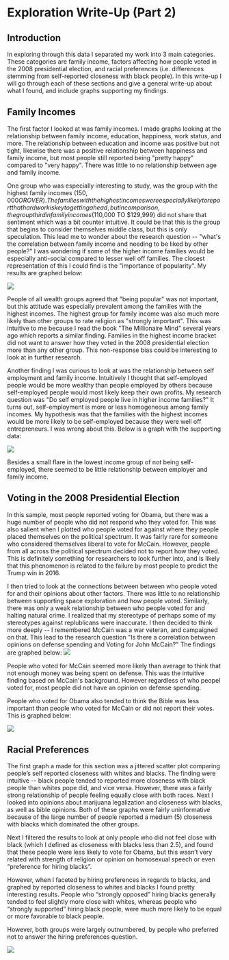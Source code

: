 Exploration Write-Up (Part 2)
================

Introduction
------------

In exploring through this data I separated my work into 3 main categories. These categories are family income, factors affecting how people voted in the 2008 presidential election, and racial preferences (i.e. differences stemming from self-reported closeness with black people). In this write-up I will go through each of these sections and give a general write-up about what I found, and include graphs supporting my findings.

Family Incomes
--------------

The first factor I looked at was family incomes. I made graphs looking at the relationship between family income, education, happiness, work status, and more. The relationship between education and income was positive but not tight, likewise there was a positive relationship between happiness and family income, but most people still reported being "pretty happy" compared to "very happy". There was little to no relationship between age and family income.

One group who was especially interesting to study, was the group with the highest family incomes ($150,000 OR OVER). The families with the highest incomes were especially likely to report that hard work is key to getting ahead, but in comparison, the group third in family incomes ($110,000 TO $129,999) did not share that sentiment which was a bit counter intuitive. It could be that this is the group that begins to consider themselves middle class, but this is only speculation. This lead me to wonder about the research question -- "what's the correlation between family income and needing to be liked by other people?" I was wondering if some of the higher income families would be especially anti-social compared to lesser well off families. The closest representation of this I could find is the "importance of popularity". My results are graphed below:

![](Exploration_Writeup_files/figure-markdown_github-ascii_identifiers/unnamed-chunk-2-1.png)

People of all wealth groups agreed that "being popular" was not important, but this attitude was especially prevalent among the families with the highest incomes. The highest group for family income was also much more likely than other groups to rate religion as "strongly important". This was intuitive to me because I read the book "The Millionaire Mind" several years ago which reports a similar finding. Families in the highest income bracket did not want to answer how they voted in the 2008 presidential election more than any other group. This non-response bias could be interesting to look at in further research.

Another finding I was curious to look at was the relationship between self employment and family income. Intuitively I thought that self-employed people would be more wealthy than people employed by others because self-employed people would most likely keep their own profits. My research question was "Do self employed people live in higher income families?" It turns out, self-employment is more or less homogeneous among family incomes. My hypothesis was that the families with the highest incomes would be more likely to be self-employed because they were well off entrepreneurs. I was wrong about this. Below is a graph with the supporting data:

![](Exploration_Writeup_files/figure-markdown_github-ascii_identifiers/unnamed-chunk-3-1.png)

Besides a small flare in the lowest income group of not being self-employed, there seemed to be little relationship between employer and family income.

Voting in the 2008 Presidential Election
----------------------------------------

In this sample, most people reported voting for Obama, but there was a huge number of people who did not respond who they voted for. This was also salient when I plotted who people voted for against where they people placed themselves on the political spectrum. It was fairly rare for someone who considered themselves liberal to vote for McCain. However, people from all across the political spectrum decided not to report how they voted. This is definitely something for researchers to look further into, and is likely that this phenomenon is related to the failure by most people to predict the Trump win in 2016.

I then tried to look at the connections between between who people voted for and their opinions about other factors. There was little to no relationship between supporting space exploration and how people voted. Similarly, there was only a weak relationship between who people voted for and halting natural crime. I realized that my stereotype of perhaps some of my stereotypes against replublicans were inaccurate. I then decided to think more deeply -- I remembered McCain was a war veteran, and campaigned on that. This lead to the research question "Is there a correlation between opinions on defense spending and Voting for John McCain?" The findings are graphed below: ![](Exploration_Writeup_files/figure-markdown_github-ascii_identifiers/unnamed-chunk-4-1.png)

People who voted for McCain seemed more likely than average to think that not enough money was being spent on defense. This was the intuitive finding based on McCain's background. However regardless of who peopel voted for, most people did not have an opinion on defense spending.

People who voted for Obama also tended to think the Bible was less important than people who voted for McCain or did not report their votes. This is graphed below:

![](Exploration_Writeup_files/figure-markdown_github-ascii_identifiers/unnamed-chunk-5-1.png)

Racial Preferences
------------------

The first graph a made for this section was a jittered scatter plot comparing people’s self reported closeness with whites and blacks. The finding were intuitive -- black people tended to reported more closeness with black people than whites pope did, and vice versa. However, there was a fairly strong relationship of people feeling equally close with both races. Next I looked into opinions about marijuana legalization and closeness with blacks, as well as bible opinions. Both of these graphs were fairly uninformative because of the large number of people reported a medium (5) closeness with blacks which dominated the other groups.

Next I filtered the results to look at only people who did not feel close with black (which I defined as closeness with blacks less than 2.5), and found that these people were less likely to vote for Obama, but this wasn’t very related with strength of religion or opinion on homosexual speech or even “preference for hiring blacks”.

However, when I faceted by hiring preferences in regards to blacks, and graphed by reported closeness to whites and blacks I found pretty interesting results. People who “strongly opposed” hiring blacks generally tended to feel slightly more close with whites, whereas people who “strongly supported” hiring black people, were much more likely to be equal or more favorable to black people.

However, both groups were largely outnumbered, by people who preferred not to answer the hiring preferences question.

![](Exploration_Writeup_files/figure-markdown_github-ascii_identifiers/unnamed-chunk-6-1.png)
